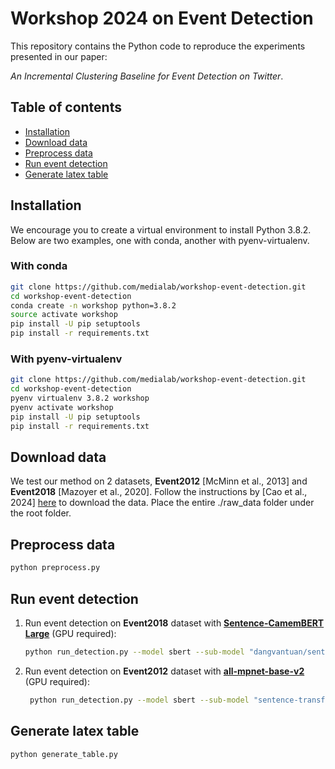 # Workshop 2024 on Event Detection
This repository contains the Python code to reproduce the experiments presented in our paper:

*An Incremental Clustering Baseline for Event Detection on Twitter*.

## Table of contents
- [Installation](#installation)
- [Download data](#download-data)
- [Preprocess data](#preprocess-data)
- [Run event detection](#run-event-detection)
- [Generate latex table](#generate-latex-table)

## Installation

We encourage you to create a virtual environment to install Python 3.8.2. Below are two examples, one with conda, another with pyenv-virtualenv.

### With conda
```bash
git clone https://github.com/medialab/workshop-event-detection.git
cd workshop-event-detection
conda create -n workshop python=3.8.2
source activate workshop
pip install -U pip setuptools
pip install -r requirements.txt
```

### With pyenv-virtualenv
```bash
git clone https://github.com/medialab/workshop-event-detection.git
cd workshop-event-detection
pyenv virtualenv 3.8.2 workshop
pyenv activate workshop
pip install -U pip setuptools
pip install -r requirements.txt
```

## Download data
We test our method on 2 datasets, **Event2012** [McMinn et al., 2013] and **Event2018** [Mazoyer et al., 2020]. Follow the instructions by [Cao et al., 2024] [here](https://github.com/SELGroup/HISEvent?tab=readme-ov-file#to-run-hisevent) to download the data. Place the entire ./raw_data folder under the root folder.

## Preprocess data
```bash
python preprocess.py
```

## Run event detection
1. Run event detection on **Event2018** dataset with
   **[Sentence-CamemBERT Large](https://huggingface.co/dangvantuan/sentence-camembert-large)** (GPU required):
    ```bash
    python run_detection.py --model sbert --sub-model "dangvantuan/sentence-camembert-large" --lang fr --dataset event2018.tsv
    ```
2. Run event detection on **Event2012** dataset with **[all-mpnet-base-v2](https://huggingface.co/sentence-transformers/all-mpnet-base-v2)** (GPU required):
   ```bash
    python run_detection.py --model sbert --sub-model "sentence-transformers/all-mpnet-base-v2" --lang en --dataset event2012.tsv
    ```

## Generate latex table
```bash
python generate_table.py
```